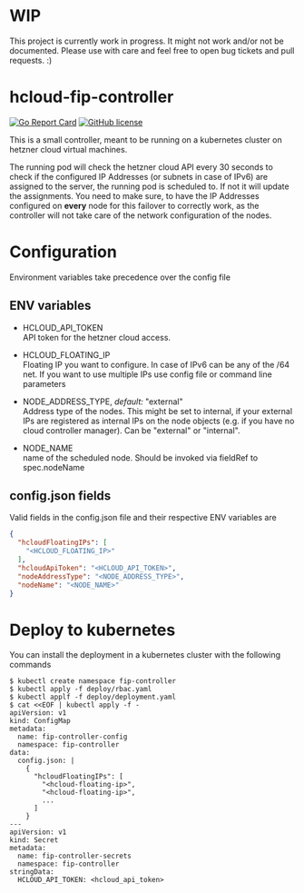# WIP
This project is currently work in progress. It might not work and/or not be documented. Please use with care and feel free to open bug tickets and pull requests. :)

# hcloud-fip-controller
[![Go Report Card](https://goreportcard.com/badge/github.com/cbeneke/hcloud-fip-controller)](https://goreportcard.com/report/github.com/cbeneke/hcloud-fip-controller)
[![GitHub license](https://img.shields.io/github/license/cbeneke/hcloud-fip-controller.svg)](https://github.com/cbeneke/hcloud-fip-controller/blob/master/LICENSE)

This is a small controller, meant to be running on a kubernetes cluster on hetzner cloud virtual machines.

The running pod will check the hetzner cloud API every 30 seconds to check if the configured IP Addresses (or subnets in case of IPv6) are assigned to the server, the running pod is scheduled to. If not it will update the assignments.
You need to make sure, to have the IP Addresses configured on **every** node for this failover to correctly work, as the controller will not take care of the network configuration of the nodes.

# Configuration

Environment variables take precedence over the config file

## ENV variables

* HCLOUD_API_TOKEN  
API token for the hetzner cloud access.

* HCLOUD_FLOATING_IP  
Floating IP you want to configure. In case of IPv6 can be any of the /64 net. If you want to use multiple IPs use config file or command line parameters

* NODE_ADDRESS_TYPE, *default:* "external"  
Address type of the nodes. This might be set to internal, if your external IPs are  registered as internal IPs on the node objects (e.g. if you have no cloud controller manager). Can be "external" or "internal".

* NODE_NAME  
name of the scheduled node. Should be invoked via fieldRef to spec.nodeName

## config.json fields

Valid fields in the config.json file and their respective ENV variables are

```json
{
  "hcloudFloatingIPs": [
    "<HCLOUD_FLOATING_IP>"
  ],
  "hcloudApiToken": "<HCLOUD_API_TOKEN>",
  "nodeAddressType": "<NODE_ADDRESS_TYPE>",
  "nodeName": "<NODE_NAME>"
}
```

# Deploy to kubernetes

You can install the deployment in a kubernetes cluster with the following
commands

```
$ kubectl create namespace fip-controller
$ kubectl apply -f deploy/rbac.yaml
$ kubectl applf -f deploy/deployment.yaml
$ cat <<EOF | kubectl apply -f -
apiVersion: v1
kind: ConfigMap
metadata:
  name: fip-controller-config
  namespace: fip-controller
data:
  config.json: |
    {
      "hcloudFloatingIPs": [
        "<hcloud-floating-ip>",
        "<hcloud-floating-ip>",
        ...
      ]
    }
---
apiVersion: v1
kind: Secret
metadata:
  name: fip-controller-secrets
  namespace: fip-controller
stringData:
  HCLOUD_API_TOKEN: <hcloud_api_token>
```
